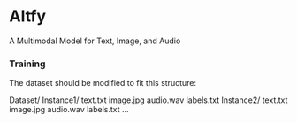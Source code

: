 # Altfy
A Multimodal Model for Text, Image, and Audio

### Training
The dataset should be modified to fit this structure:

Dataset/
    Instance1/
        text.txt
        image.jpg
        audio.wav
        labels.txt
    Instance2/
        text.txt
        image.jpg
        audio.wav
        labels.txt
    ...

